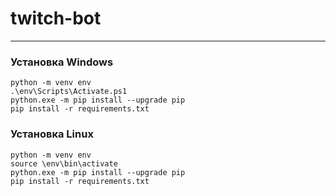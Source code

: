 # twitch-bot

---

### Установка Windows

    python -m venv env
    .\env\Scripts\Activate.ps1
    python.exe -m pip install --upgrade pip
    pip install -r requirements.txt

### Установка Linux

    python -m venv env
    source \env\bin\activate
    python.exe -m pip install --upgrade pip
    pip install -r requirements.txt
